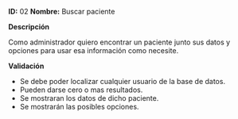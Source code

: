 **ID:** 02	**Nombre:** Buscar paciente
	

**Descripción**

Como administrador quiero encontrar un paciente junto sus datos y opciones para usar esa información como necesite.

**Validación**

* Se debe poder localizar cualquier usuario de la base de datos.
* Pueden darse cero o mas resultados.
* Se mostraran los datos de dicho paciente.
* Se mostrarán las posibles opciones.

